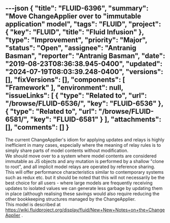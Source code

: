 ---json
{
  "title": "FLUID-6396",
  "summary": "Move ChangeApplier over to \"immutable application\" model",
  "tags": "FLUID",
  "project": {
    "key": "FLUID",
    "title": "Fluid Infusion"
  },
  "type": "Improvement",
  "priority": "Major",
  "status": "Open",
  "assignee": "Antranig Basman",
  "reporter": "Antranig Basman",
  "date": "2019-08-23T08:36:38.945-0400",
  "updated": "2024-07-19T08:03:39.248-0400",
  "versions": [],
  "fixVersions": [],
  "components": [
    "Framework"
  ],
  "environment": null,
  "issueLinks": [
    {
      "type": "Related to",
      "url": "/browse/FLUID-6536/",
      "key": "FLUID-6536"
    },
    {
      "type": "Related to",
      "url": "/browse/FLUID-6581/",
      "key": "FLUID-6581"
    }
  ],
  "attachments": [],
  "comments": []
}
---
The current ChangeApplier's idiom for applying updates and relays is highly inefficient in many cases, especially where the meaning of relay rules is to simply share parts of model contents without modification.\
We should move over to a system where model contents are considered immutable as JS objects and any mutation is performed by a shallow "clone to root", and all implicit model relays are operated by reference sharing. This will offer performance characteristics similar to contemporary systems such as redux etc. but it should be noted that this will not necessarily be the best choice for all users - where large models are frequently receiving updates to isolated values we can generate less garbage by updating them in place (although realising these savings would also require reducing the other bookkeeping structures managed by the ChangeApplier.\
This model is described at <https://wiki.fluidproject.org/display/fluid/New+New+Notes+on+the+ChangeApplier> .&#x20;

        
